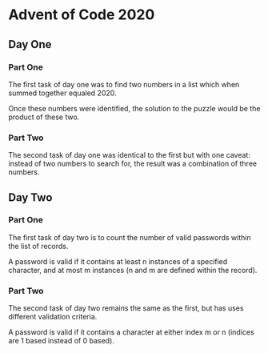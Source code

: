 # Advent of Code 2020

## Day One

### Part One

The first task of day one was to find two numbers in a list which when summed together equaled 2020.

Once these numbers were identified, the solution to the puzzle would be the product of these two.

### Part Two

The second task of day one was identical to the first but with one caveat: instead of two numbers to search for, the result was a combination of three numbers.

## Day Two

### Part One

The first task of day two is to count the number of valid passwords within the list of records.

A password is valid if it contains at least n instances of a specified character, and at most m instances (n and m are defined within the record).

### Part Two

The second task of day two remains the same as the first, but has uses different validation criteria.

A password is valid if it contains a character at either index m or n (indices are 1 based instead of 0 based).